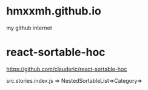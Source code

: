 # hmxxmh.github.io
my github internet
# react-sortable-hoc
https://github.com/clauderic/react-sortable-hoc

src.stories.index.js => NestedSortableList=>Category=>